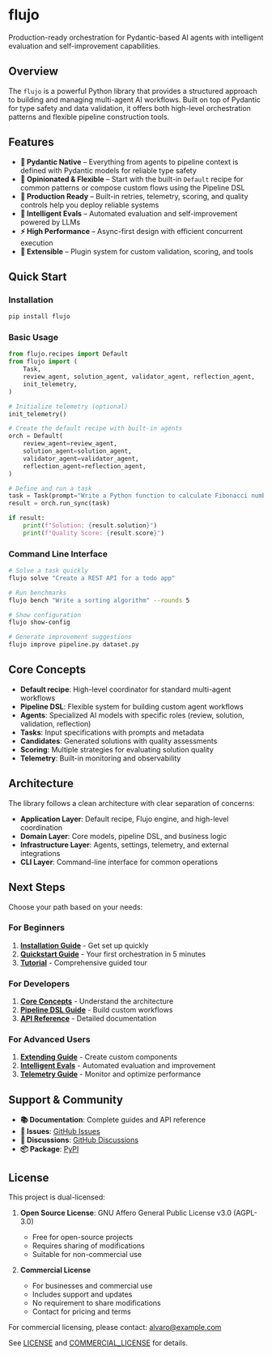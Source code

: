 # flujo

Production-ready orchestration for Pydantic-based AI agents with intelligent evaluation and self-improvement capabilities.

## Overview

The `flujo` is a powerful Python library that provides a structured approach to building and managing multi-agent AI workflows. Built on top of Pydantic for type safety and data validation, it offers both high-level orchestration patterns and flexible pipeline construction tools.

## Features

- **🔧 Pydantic Native** – Everything from agents to pipeline context is defined with Pydantic models for reliable type safety
- **🎯 Opinionated & Flexible** – Start with the built-in `Default` recipe for common patterns or compose custom flows using the Pipeline DSL
- **🚀 Production Ready** – Built-in retries, telemetry, scoring, and quality controls help you deploy reliable systems
- **🧠 Intelligent Evals** – Automated evaluation and self-improvement powered by LLMs
- **⚡ High Performance** – Async-first design with efficient concurrent execution
- **🔌 Extensible** – Plugin system for custom validation, scoring, and tools

## Quick Start

### Installation

```bash
pip install flujo
```

### Basic Usage

```python
from flujo.recipes import Default
from flujo import (
    Task,
    review_agent, solution_agent, validator_agent, reflection_agent,
    init_telemetry,
)

# Initialize telemetry (optional)
init_telemetry()

# Create the default recipe with built-in agents
orch = Default(
    review_agent=review_agent,
    solution_agent=solution_agent,
    validator_agent=validator_agent,
    reflection_agent=reflection_agent,
)

# Define and run a task
task = Task(prompt="Write a Python function to calculate Fibonacci numbers")
result = orch.run_sync(task)

if result:
    print(f"Solution: {result.solution}")
    print(f"Quality Score: {result.score}")
```

### Command Line Interface

```bash
# Solve a task quickly
flujo solve "Create a REST API for a todo app"

# Run benchmarks
flujo bench "Write a sorting algorithm" --rounds 5

# Show configuration
flujo show-config

# Generate improvement suggestions
flujo improve pipeline.py dataset.py
```

## Core Concepts

- **Default recipe**: High-level coordinator for standard multi-agent workflows
- **Pipeline DSL**: Flexible system for building custom agent workflows
- **Agents**: Specialized AI models with specific roles (review, solution, validation, reflection)
- **Tasks**: Input specifications with prompts and metadata
- **Candidates**: Generated solutions with quality assessments
- **Scoring**: Multiple strategies for evaluating solution quality
- **Telemetry**: Built-in monitoring and observability

## Architecture

The library follows a clean architecture with clear separation of concerns:

- **Application Layer**: Default recipe, Flujo engine, and high-level coordination
- **Domain Layer**: Core models, pipeline DSL, and business logic
- **Infrastructure Layer**: Agents, settings, telemetry, and external integrations
- **CLI Layer**: Command-line interface for common operations

## Next Steps

Choose your path based on your needs:

### For Beginners
1. **[Installation Guide](installation.md)** - Get set up quickly
2. **[Quickstart Guide](quickstart.md)** - Your first orchestration in 5 minutes
3. **[Tutorial](tutorial.md)** - Comprehensive guided tour

### For Developers
1. **[Core Concepts](concepts.md)** - Understand the architecture
2. **[Pipeline DSL Guide](pipeline_dsl.md)** - Build custom workflows
3. **[API Reference](api_reference.md)** - Detailed documentation

### For Advanced Users
1. **[Extending Guide](extending.md)** - Create custom components
2. **[Intelligent Evals](intelligent_evals.md)** - Automated evaluation and improvement
3. **[Telemetry Guide](telemetry.md)** - Monitor and optimize performance

## Support & Community

- **📚 Documentation**: Complete guides and API reference
- **🐛 Issues**: [GitHub Issues](https://github.com/aandresalvarez/flujo/issues)
- **💬 Discussions**: [GitHub Discussions](https://github.com/aandresalvarez/flujo/discussions)
- **📦 Package**: [PyPI](https://pypi.org/project/flujo/)

## License

This project is dual-licensed:

1. **Open Source License**: GNU Affero General Public License v3.0 (AGPL-3.0)
   - Free for open-source projects
   - Requires sharing of modifications
   - Suitable for non-commercial use

2. **Commercial License**
   - For businesses and commercial use
   - Includes support and updates
   - No requirement to share modifications
   - Contact for pricing and terms

For commercial licensing, please contact: alvaro@example.com

See [LICENSE](LICENSE) and [COMMERCIAL_LICENSE](COMMERCIAL_LICENSE) for details. 